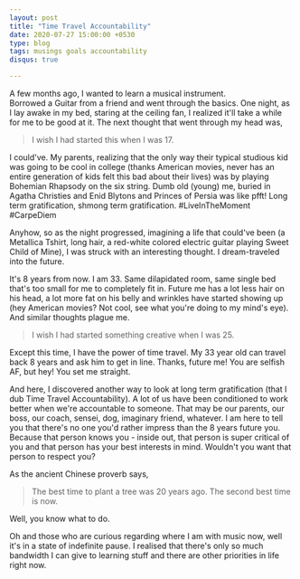 ```yaml
---
layout: post
title: "Time Travel Accountability"
date: 2020-07-27 15:00:00 +0530
type: blog
tags: musings goals accountability
disqus: true

---
```


A few months ago, I wanted to learn a musical instrument.    
Borrowed a Guitar from a friend and went through the basics. One night, as I lay awake in my bed, staring at the ceiling fan, I realized it'll take a while for me to be good at it. The next thought that went through my head was,

> I wish I had started this when I was 17.

I could've. My parents, realizing that the only way their typical studious kid was going to be cool in college (thanks American movies, never has an entire generation of kids felt this bad about their lives) was by playing Bohemian Rhapsody on the six string. Dumb old (young) me, buried in Agatha Christies and Enid Blytons and Princes of Persia was like pfft! Long term gratification, shmong term gratification. #LiveInTheMoment #CarpeDiem

Anyhow, so as the night progressed, imagining a life that could've been (a Metallica Tshirt, long hair, a red-white colored electric guitar playing Sweet Child of Mine), I was struck with an interesting thought. I dream-traveled into the future.

It's 8 years from now. I am 33. Same dilapidated room, same single bed that's too small for me to completely fit in. Future me has a lot less hair on his head, a lot more fat on his belly and wrinkles have started showing up (hey American movies? Not cool, see what you're doing to my mind's eye). And similar thoughts plague me.

> I wish I had started something creative when I was 25.

Except this time, I have the power of time travel. My 33 year old can travel back 8 years and ask him to get in line. Thanks, future me! You are selfish AF, but hey! You set me straight. 

And here, I discovered another way to look at long term gratification (that I dub Time Travel Accountability).
A lot of us have been conditioned to work better when we're accountable to someone. That may be our parents, our boss, our coach, sensei, dog, imaginary friend, whatever. I am here to tell you that there's no one you'd rather impress than the 8 years future you. Because that person knows you - inside out, that person is super critical of you and that person has your best interests in mind. Wouldn't you want that person to respect you?

As the ancient Chinese proverb says,

> The best time to plant a tree was 20 years ago. The second best time is now.

Well, you know what to do.

Oh and those who are curious regarding where I am with music now, well it's in a state of indefinite pause. I realised that there's only so much bandwidth I can give to learning stuff and there are other priorities in life right now.
